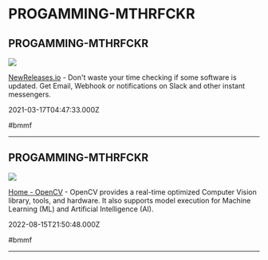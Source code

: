 # PROGAMMING-MTHRFCKR

## PROGAMMING-MTHRFCKR

![](https://newreleases.io/apple-touch-icon.png)

[NewReleases.io](https://newreleases.io) - Don't waste your time checking if some software is updated. Get Email, Webhook or notifications on Slack and other instant messengers.

2021-03-17T04:47:33.000Z

#bmmf

---

## PROGAMMING-MTHRFCKR

![](https://opencv.b-cdn.net/wp-content/uploads/2020/11/OpenCV_logo_black_.jpg)

[Home - OpenCV](https://opencv.org) - OpenCV provides a real-time optimized Computer Vision library, tools, and hardware. It also supports model execution for Machine Learning (ML) and Artificial Intelligence (AI).

2022-08-15T21:50:48.000Z

#bmmf

---
